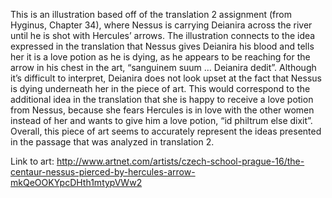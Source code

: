 This is an illustration based off of the translation 2 assignment (from Hyginus, Chapter 34), where Nessus is carrying Deianira across the river until he is shot with Hercules’ arrows. 
The illustration connects to the idea expressed in the translation that Nessus gives Deianira his blood and tells her it is a love potion as he is dying, 
as he appears to be reaching for the arrow in his chest in the art, “sanguinem suum … Deianira dedit”. 
Although it’s difficult to interpret, Deianira does not look upset at the fact that Nessus is dying underneath her in the piece of art. 
This would correspond to the additional idea in the translation that she is happy to receive a love potion from Nessus, 
because she fears Hercules is in love with the other women instead of her and wants to give him a love potion, “id philtrum else dixit”. 
Overall, this piece of art seems to accurately represent the ideas presented in the passage that was analyzed in translation 2. 


Link to art: http://www.artnet.com/artists/czech-school-prague-16/the-centaur-nessus-pierced-by-hercules-arrow-mkQeOOKYpcDHth1mtypVWw2
